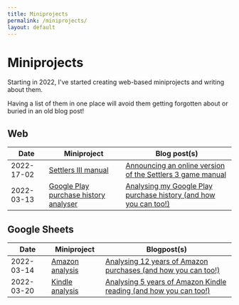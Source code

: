 ```yaml
---
title: Miniprojects
permalink: /miniprojects/
layout: default
---
```


# Miniprojects 

Starting in 2022, I've started creating web-based miniprojects and writing about them. 

Having a list of them in one place will avoid them getting forgotten about or buried in an old blog post!

## Web

| Date | Miniproject | Blog post(s) |
| -- | -- | -- |
| 2022-17-02 | [Settlers III manual](https://settlers.jakelee.co.uk/) | [Announcing an online version of the Settlers 3 game manual](https://blog.jakelee.co.uk/settlers-3-online-manual/) |
| 2022-03-13 | [Google Play purchase history analyser](/purchase-history/) | [Analysing my Google Play purchase history (and how you can too!)](/analysing-my-google-play-purchase-history/) |

## Google Sheets

| Date | Miniproject | Blogpost(s) |
| -- | -- | -- |
| 2022-03-14 | [Amazon analysis](https://docs.google.com/spreadsheets/d/11faLlOZjgjIRu5zCa9KMKONDCnDs1ZpzDy_mozxVjSg/edit) | [Analysing 12 years of Amazon purchases (and how you can too!)](/analysing-my-amazon-purchases/)
| 2022-03-20 | [Kindle analysis](https://docs.google.com/spreadsheets/d/1eH3KU0Htb_cMmO6-vij0pQBjInj9gX6-5KQACSqBj4s/) | [Analysing 5 years of Amazon Kindle reading (and how you can too!)](/analysing-5-years-of-amazon-kindle-reading/) |
